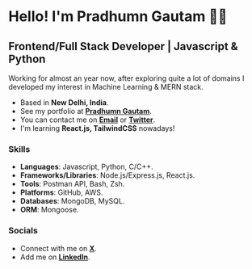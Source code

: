 # Hello! I'm Pradhumn Gautam 👋🏼

## Frontend/Full Stack Developer | Javascript & Python

Working for almost an year now, after exploring quite a lot of domains I developed my interest in Machine Learning & MERN stack.

- Based in **New Delhi, India**.
- See my portfolio at [**Pradhumn Gautam**](http://pradhumngautam.bio.link).
- You can contact me on [**Email**](mailto:pradhumngautam0506@gmail.com) or [**Twitter**](https://www.twitter.com/pradhumngautam).
- I'm learning **React.js, TailwindCSS** nowadays!  

### Skills

- **Languages**: Javascript, Python, C/C++.
- **Frameworks/Libraries**: Node.js/Express.js, React.js.
- **Tools**: Postman API, Bash, Zsh. 
- **Platforms**: GitHub, AWS.
- **Databases**: MongoDB, MySQL.
- **ORM**: Mongoose.

### Socials

- Connect with me on [**X**](https://www.twitter.com/pradhumngautam).
- Add me on [**LinkedIn**](https://www.linkedin.com/in/pradhumngautam).
